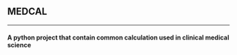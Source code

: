 ## MEDCAL
---
#### A python project that contain common calculation used in clinical medical science